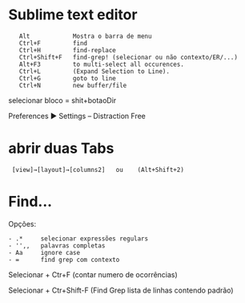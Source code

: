 # Sublime text editor

~~~ 
   Alt            Mostra o barra de menu
   Ctrl+F         find
   Ctrl+H         find-replace
   Ctrl+Shift+F   find-grep! (selecionar ou não contexto/ER/...)
   Alt+F3         to multi-select all occurences.
   Ctrl+L         (Expand Selection to Line).
   Ctrl+G         goto to line
   Ctrl+N         new buffer/file
~~~ 

selecionar bloco = shit+botaoDir


 Preferences ▶ Settings – Distraction Free 


# abrir duas Tabs

~~~
 [view]→[layout]→[columns2]   ou    (Alt+Shift+2)
~~~


# Find...

Opções:

```
- .*     selecionar expressões regulars
- '',,   palavras completas
- Aa     ignore case
- =      find grep com contexto
```

Selecionar + Ctr+F     (contar numero de ocorrências)

Selecionar + Ctr+Shift-F     (Find Grep lista de linhas contendo padrão)
